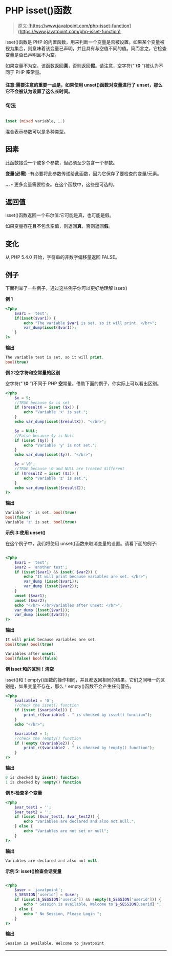 # PHP isset()函数

> 原文:[https://www.javatpoint.com/php-isset-function](https://www.javatpoint.com/php-isset-function)

isset()函数是 PHP 的内置函数，用来判断一个变量是否被设置。如果某个变量被视为集合，则意味着该变量已声明，并且具有与空值不同的值。简而言之，它检查变量是否已声明且不为空。

如果变量不为空，该函数返回**真**，否则返回**假**。请注意，空字符(“ **\0** ”)被认为不同于 PHP **空**常量。

#### 注意:需要注意的重要一点是，如果使用 unset()函数对变量进行了 unset，那么它不会被认为设置了这么长时间。

### 句法

```php

isset (mixed variable, ….)

```

混合表示参数可以是多种类型。

## 因素

此函数接受一个或多个参数，但必须至少包含一个参数。

**变量(必需)** -有必要将此参数传递给此函数，因为它保存了要检查的变量/元素。

**… -** 更多变量需要检查。在这个函数中，这些是可选的。

## 返回值

isset()函数返回一个布尔值:它可能是真，也可能是假。

如果变量存在且不包含空值，则返回**真**，否则返回**假**。

## 变化

从 PHP 5.4.0 开始，字符串的非数字偏移量返回 FALSE。

## 例子

下面列举了一些例子，通过这些例子你可以更好地理解 isset()

**例 1**

```php
<?php
	$var1 = 'test';
	if(isset($var1)) {
		echo "The variable $var1 is set, so it will print. </br>";
		var_dump(isset($var1));
	}
?>

```

**输出**

```php
The variable test is set, so it will print.
bool(true)

```

**例 2:空字符和空常量的区别**

空字符(“ **\0** ”)不同于 PHP **空**常量。借助下面的例子，你实际上可以看出区别。

```php
<?php
	$x = 9;
	//TRUE because $x is set
	if ($resultX = isset ($x)) {
		echo "Variable 'x' is set.";
	}
	echo var_dump(isset($resultX)). "</br>";

	$y = NULL;
	//False because $y is Null
	if (isset ($y)) {
		echo "Variable 'y' is not set.";
	}
	echo var_dump(isset($y)). "</br>";

	$z ='\0';
	//TRUE because \0 and NULL are treated different
	if ($resultZ = isset ($z)) {
		echo "Variable 'z' is set.";
	}
	echo var_dump(isset($resultZ));
?>

```

**输出**

```php
Variable 'x' is set. bool(true)
bool(false)
Variable 'z' is set. bool(true)

```

**示例 3:使用 unset()**

在这个例子中，我们将使用 unset()函数来取消变量的设置。请看下面的例子:

```php

<?php
	$var1 = 'test';
	$var2 = 'another test';
	if (isset($var1) && isset( $var2)) {
		echo "It will print because variables are set. </br>";
		var_dump (isset($var1));
		var_dump (isset($var2));
	}
	unset ($var1);
	unset ($var2);
	echo "</br> </br>Variables after unset: </br>";
	var_dump (isset($var1));
	var_dump (isset($var2));
?>

```

**输出**

```php
It will print because variables are set.
bool(true) bool(true)

Variables after unset:
bool(false) bool(false)

```

**例 isset 和的区别！清空**

isset()和！empty()函数的操作相同，并且都返回相同的结果。它们之间唯一的区别是，如果变量不存在，那么！empty()函数不会产生任何警告。

```php
<?php
	$valiable1 = '0';
	//check the isset() function
	if (isset ($variable1)) {
		print_r($variable1 . " is checked by isset() function");
	}
	echo "</br>";

	$variable2 = 1;
	//check the !empty() function
	if (!empty ($variable2)) {
		print_r($variable2 . " is checked by !empty() function");
	}
?>

```

**输出**

```php
0 is checked by isset() function
1 is checked by !empty() function

```

**例 5:检查多个变量**

```php
<?php
	$var_test1 = '';
	$var_test2 = '';
	if (isset ($var_test1, $var_test2)) {
		echo "Variables are declared and also not null.";
	} else {
		echo "Variables are not set or null";
	}
?>

```

**输出**

```php
Variables are declared and also not null.

```

**示例 5: isset()检查会话变量**

```php

<?php
	$user = 'javatpoint';
	$_SESSION['userid'] = $user;	
	if (isset($_SESSION['userid']) && !empty($_SESSION['userid'])) {
		echo " Session is available, Welcome to $_SESSION[userid] ";
	} else {
		echo " No Session, Please Login ";
	}
?>

```

**输出**

```php
Session is available, Welcome to javatpoint

```

* * *